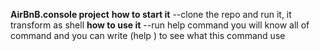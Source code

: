 **AirBnB.console project**
**how to start it**
--clone the repo and run it, it transform as shell
**how to use it**
--run help command you will know all of command and you can write (help <command-name>) to see what this command use 